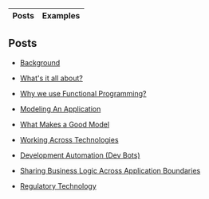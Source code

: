 Posts | Examples
------|------

## Posts
* [Background](background)
* [What's it all about?](whats_it_about)
* [Why we use Functional Programming?](why_functional_programming)

* [Modeling An Application](application_modeling)
* [What Makes a Good Model](what-makes-a-good-domain-model)
* [Working Across Technologies](work_across_languages_and_platforms)
* [Development Automation (Dev Bots)](dev_bots)
* [Sharing Business Logic Across Application Boundaries](shared_logic_modeling)

* [Regulatory Technology](regtech_modeling)
